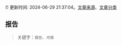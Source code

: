 :alarm_clock: 更新时间: 2024-06-29 21:37:04。[文章来源](/README.md)、[文章分类](/TAGS.md)

## 报告


> 关键字：`报告`、`月报`



